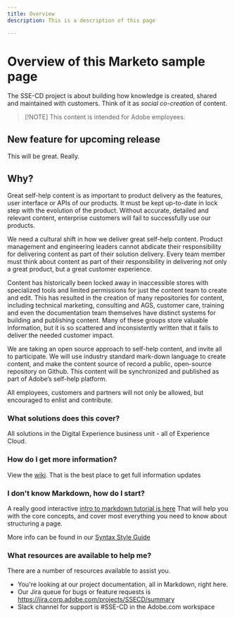 ```yaml
---
title: Overview
description: This is a description of this page

---
```


# Overview of this Marketo sample page

The SSE-CD project is about building how knowledge is created, shared and maintained with customers. Think of it as _*social co-creation*_ of content.

>[!NOTE] This content is intended for Adobe employees.

## New feature for upcoming release

This will be great.  Really.

## Why?

Great self-help content is as important to product delivery as the features, user interface or APIs of our products. It must be kept up-to-date in lock step with the evolution of the product. Without accurate, detailed and relevant content, enterprise customers will fail to successfully use our products.

We need a cultural shift in how we deliver great self-help content. Product management and engineering leaders cannot abdicate their responsibility for delivering content as part of their solution delivery. Every team member must think about content as part of their responsibility in delivering not only a great product, but a great customer experience.

Content has historically been locked away in inaccessible stores with specialized tools and limited permissions for just the content team to create and edit.  This has resulted in the creation of many repositories for content, including technical marketing, consulting and AGS, customer care, training and even the documentation team themselves have distinct systems for building and publishing content. Many of these groups store valuable information, but it is so scattered and inconsistently written that it fails to deliver the needed customer impact.  

We are taking an open source approach to self-help content, and invite all to participate. We will use industry standard mark-down language to create content, and make the content source of record a public, open-source repository on Github. This content will be synchronized and published as part of Adobe’s self-help platform.

All employees, customers and partners will not only be allowed, but encouraged to enlist and contribute. 

<!-- A great backgrounder for understanding what we're doing is here in [Bill Staples blog](https://adobe.sharepoint.com/sites/BStaples/SitePages/Open%20Source%20Product%20Documentation%20and%20Self-Help.aspx) -->

### What solutions does this cover?

All solutions in the Digital Experience business unit - all of Experience Cloud.

### How do I get more information?

View the [wiki](https://wiki.corp.adobe.com/display/SSE/Self+Service+Excellence+%28SSE%29+for+Digital+Experience). That is the best place to get full information updates

### I don't know Markdown, how do I start?

A really good interactive [intro to markdown tutorial is here](https://commonmark.org/help/tutorial/) That will help you with the core concepts, and cover most everything you need to know about structuring a page. 

More info can be found in our [Syntax Style Guide](markdown/syntax-style-guide.md)

### What resources are available to help me?

There are a number of resources available to assist you.

+ You're looking at our project documentation, all in Markdown, right here.
+ Our Jira queue for bugs or feature requests is https://jira.corp.adobe.com/projects/SSECD/summary
+ Slack channel for support is \#SSE-CD in the Adobe.com workspace
